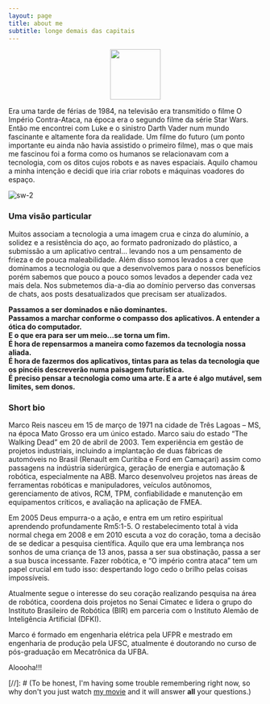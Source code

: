 ```yaml
---
layout: page
title: about me
subtitle: longe demais das capitais
---
```

<a href="https://mhar-vell.github.io/portfolio/index.html">
    <center>
        <img src="{{ 'assets/img/profile-marcoreis.jpg' | relative_url }}" width="100" class="img-fluid rounded-circle"/><br/>
    </center>
</a>


Era uma tarde de férias de 1984, na televisão era transmitido o filme O Império Contra-Ataca, na época era o segundo filme da série Star Wars. Então me encontrei com Luke e o sinistro Darth Vader num mundo fascinante e altamente fora da realidade. Um filme do futuro (um ponto importante eu ainda não havia assistido o primeiro filme), mas o que mais me fascinou foi a forma como os humanos se relacionavam com a tecnologia, com os ditos cujos robots e as naves espaciais. Aquilo chamou a minha intenção e decidi que iria criar robots e máquinas voadores do espaço.

![sw-2](https://takodana.files.wordpress.com/2016/01/star-wars-empire-strikes-back-poster.jpg?w=1024&h=1448)


### Uma visão particular

Muitos associam a tecnologia a uma imagem crua e cinza do alumínio, a solidez e a resistência do aço, ao formato padronizado do plástico, a submissão a um aplicativo central… levando nos a um pensamento de frieza e de pouca maleabilidade. Além disso somos levados a crer que dominamos a tecnologia ou que a desenvolvemos para o nossos benefícios porém sabemos que pouco a pouco somos levados a depender cada vez mais dela. Nos submetemos dia-a-dia ao domínio perverso das conversas de chats, aos posts desatualizados que precisam ser atualizados.

<strong>
Passamos a ser dominados e não dominantes.<br>
Passamos a marchar conforme o compasso dos aplicativos. A entender a ótica do computador.<br>
E o que era para ser um meio…se torna um fim.<br>
É hora de repensarmos a maneira como fazemos da tecnologia nossa aliada.<br>
É hora de fazermos dos aplicativos, tintas para as telas da tecnologia que os pincéis descreverão numa paisagem futurística.<br>
É preciso pensar a tecnologia como uma arte. E a arte é algo mutável, sem limites, sem donos.<br>
</strong>

### Short bio

Marco Reis nasceu em 15 de março de 1971 na cidade de Três Lagoas – MS, na época Mato Grosso era um único estado. Marco saiu do estado “The Walking Dead” em 20 de abril de 2003. Tem experiência em gestão de projetos industriais, incluindo a implantação de duas fábricas de automóveis no Brasil (Renault em Curitiba e Ford em Camaçari) assim como passagens na indústria siderúrgica, geração de energia e automação & robótica, especialmente na ABB. Marco desenvolveu projetos nas áreas de ferramentas robóticas e manipuladores, veículos autônomos, gerenciamento de ativos, RCM, TPM, confiabilidade e manutenção em equipamentos críticos, e avaliação na aplicação de FMEA.

Em 2005 Deus empurra-o a ação, e entra em um retiro espiritual aprendendo profundamente Rm5:1-5. O restabelecimento total à vida normal chega em 2008 e em 2010 escuta a voz do coração, toma a decisão de se dedicar a pesquisa científica. Aquilo que era uma lembrança nos sonhos de uma criança de 13 anos, passa a ser sua obstinação, passa a ser a sua busca incessante. Fazer robótica, e “O império contra ataca” tem um papel crucial em tudo isso: despertando logo cedo o brilho pelas coisas impossíveis.

Atualmente segue o interesse do seu coração realizando pesquisa na área de robótica, coordena dois projetos no Senai Cimatec e lidera o grupo do Instituto Brasileiro de Robótica (BIR) em parceria com o Instituto Alemão de Inteligência Artificial (DFKI).

Marco é formado em engenharia elétrica pela UFPR e mestrado em engenharia de produção pela UFSC, atualmente é doutorando no curso de pós-graduação em Mecatrônica da UFBA.

Aloooha!!!


[//]: # (To be honest, I'm having some trouble remembering right now, so why don't you just watch [my movie](https://en.wikipedia.org/wiki/The_Princess_Bride_%28film%29) and it will answer **all** your questions.)
